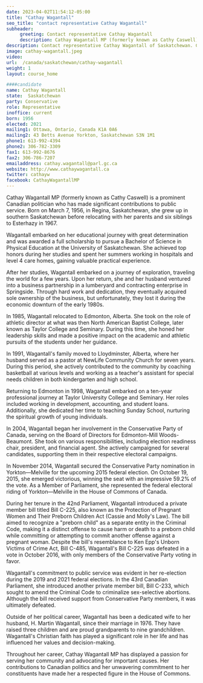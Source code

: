 ```yaml
---
date: 2023-04-02T11:54:12-05:00
title: "Cathay Wagantall"
seo_title: "contact representative Cathay Wagantall"
subheader:
     greeting: Contact representative Cathay Wagantall
     description: Cathay Wagantall MP (formerly known as Cathy Caswell) is a prominent Canadian politician who has made significant contributions to public service.
description: Contact representative Cathay Wagantall of Saskatchewan. Contact information for Cathay Wagantall includes email address, phone number, and mailing address.
image: cathay-wagantall.jpeg
video:
url:  /canada/saskatchewan/cathay-wagantall
weight: 1
layout: course_home

####candidate
name: Cathay Wagantall
state:	Saskatchewan
party: Conservative
role: Representative
inoffice: current
born: 1956
elected: 2021
mailing1: Ottawa, Ontario, Canada K1A 0A6
mailing2: 43 Betts Avenue Yorkton, Saskatchewan S3N 1M1
phone1: 613-992-4394
phone2: 306-782-3309
fax1: 613-992-8676
fax2: 306-786-7207
emailaddress: cathay.wagantall@parl.gc.ca
website: http://www.cathaywagantall.ca
twitter: cathayw
facebook: CathayWagantallMP
---
```


Cathay Wagantall MP (formerly known as Cathy Caswell) is a prominent Canadian politician who has made significant contributions to public service. Born on March 7, 1956, in Regina, Saskatchewan, she grew up in southern Saskatchewan before relocating with her parents and six siblings to Esterhazy in 1967.

Wagantall embarked on her educational journey with great determination and was awarded a full scholarship to pursue a Bachelor of Science in Physical Education at the University of Saskatchewan. She achieved top honors during her studies and spent her summers working in hospitals and level 4 care homes, gaining valuable practical experience.

After her studies, Wagantall embarked on a journey of exploration, traveling the world for a few years. Upon her return, she and her husband ventured into a business partnership in a lumberyard and contracting enterprise in Springside. Through hard work and dedication, they eventually acquired sole ownership of the business, but unfortunately, they lost it during the economic downturn of the early 1980s.

In 1985, Wagantall relocated to Edmonton, Alberta. She took on the role of athletic director at what was then North American Baptist College, later known as Taylor College and Seminary. During this time, she honed her leadership skills and made a positive impact on the academic and athletic pursuits of the students under her guidance.

In 1991, Wagantall's family moved to Lloydminster, Alberta, where her husband served as a pastor at NewLife Community Church for seven years. During this period, she actively contributed to the community by coaching basketball at various levels and working as a teacher's assistant for special needs children in both kindergarten and high school.

Returning to Edmonton in 1998, Wagantall embarked on a ten-year professional journey at Taylor University College and Seminary. Her roles included working in development, accounting, and student loans. Additionally, she dedicated her time to teaching Sunday School, nurturing the spiritual growth of young individuals.

In 2004, Wagantall began her involvement in the Conservative Party of Canada, serving on the Board of Directors for Edmonton-Mill Woods-Beaumont. She took on various responsibilities, including election readiness chair, president, and financial agent. She actively campaigned for several candidates, supporting them in their respective electoral campaigns.

In November 2014, Wagantall secured the Conservative Party nomination in Yorkton—Melville for the upcoming 2015 federal election. On October 19, 2015, she emerged victorious, winning the seat with an impressive 59.2% of the vote. As a Member of Parliament, she represented the federal electoral riding of Yorkton—Melville in the House of Commons of Canada.

During her tenure in the 42nd Parliament, Wagantall introduced a private member bill titled Bill C-225, also known as the Protection of Pregnant Women and Their Preborn Children Act (Cassie and Molly's Law). The bill aimed to recognize a "preborn child" as a separate entity in the Criminal Code, making it a distinct offense to cause harm or death to a preborn child while committing or attempting to commit another offense against a pregnant woman. Despite the bill's resemblance to Ken Epp's Unborn Victims of Crime Act, Bill C-485, Wagantall's Bill C-225 was defeated in a vote in October 2016, with only members of the Conservative Party voting in favor.

Wagantall's commitment to public service was evident in her re-election during the 2019 and 2021 federal elections. In the 43rd Canadian Parliament, she introduced another private member bill, Bill C-233, which sought to amend the Criminal Code to criminalize sex-selective abortions. Although the bill received support from Conservative Party members, it was ultimately defeated.

Outside of her political career, Wagantall has been a dedicated wife to her husband, H. Martin Wagantall, since their marriage in 1976. They have raised three children and are proud grandparents to nine grandchildren. Wagantall's Christian faith has played a significant role in her life and has influenced her values and decision-making.

Throughout her career, Cathay Wagantall MP has displayed a passion for serving her community and advocating for important causes. Her contributions to Canadian politics and her unwavering commitment to her constituents have made her a respected figure in the House of Commons.
